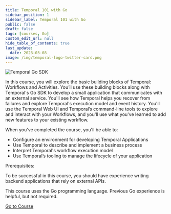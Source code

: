 ```yaml
---
title: Temporal 101 with Go
sidebar_position: 1
sidebar_label: Temporal 101 with Go
public: false
draft: false
tags: [courses, Go]
custom_edit_url: null
hide_table_of_contents: true
last_update:
  date: 2023-03-08
image: /img/temporal-logo-twitter-card.png
---
```


<!-- Generated Mar 13 2023 -->
<!-- DO NOT edit this file directly. -->

![Temporal Go SDK](/img/sdk_banners/banner_go.png)

In this course, you will explore the basic building blocks of Temporal: Workflows and Activities. You’ll use these building blocks along with Temporal's Go SDK to develop a small application that communicates with an external service. You'll see how Temporal helps you recover from failures and explore Temporal's execution model and event history. You'll use the Temporal Web UI and Temporal’s command-line tools to explore and interact with your Workflows, and you'll use what you've learned to add new features to your existing workflow.

When you've completed the course, you'll be able to:

- Configure an environment for developing Temporal Applications
- Use Temporal to describe and implement a business process
- Interpret Temporal's workflow execution model
- Use Temporal’s tooling to manage the lifecycle of your application

Prerequisites:

To be successful in this course, you should have experience writing backend applications that rely on external APIs.

This course uses the Go programming language. Previous Go experience is helpful, but not required.

 <a className="button button--primary" href="https://temporal.talentlms.com/catalog/info/id:126">Go to Course</a> 